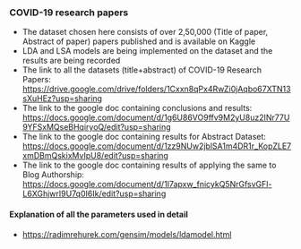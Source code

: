 ### COVID-19 research papers

- The dataset chosen here consists of over 2,50,000 (Title of paper, Abstract of paper) papers published and is available on Kaggle
- LDA and LSA models are being implemented on the dataset and the results are being recorded
- The link to all the datasets (title+abstract) of COVID-19 Research Papers: https://drive.google.com/drive/folders/1Cxxn8qPx4RwZi0jAqbo67XTN13sXuHEz?usp=sharing
- The link to the google doc containing conclusions and results: https://docs.google.com/document/d/1g6U86VO9ffv9M2yU8uz2INr77U9YFSxMQseBHqiryoQ/edit?usp=sharing
- The link to the google doc containing results for Abstract Dataset: https://docs.google.com/document/d/1zz9NUw2jblSA1m4DR1r_KopZLE7xmDBmQskixMvIpU8/edit?usp=sharing
- The link to the google doc containing results of applying the same to Blog Authorship: https://docs.google.com/document/d/1I7apxw_fnicykQ5NrGfsvGFl-L6XGhjwrI9U7q0I6Ik/edit?usp=sharing

#### Explanation of all the parameters used in detail
- https://radimrehurek.com/gensim/models/ldamodel.html

